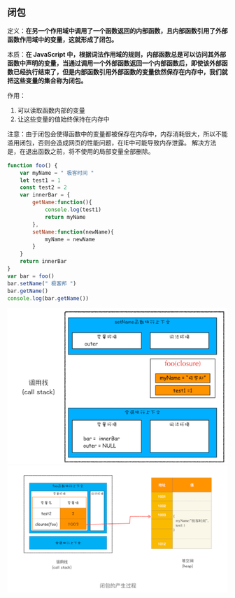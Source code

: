 ## 闭包

定义：**在另一个作用域中调用了一个函数返回的内部函数，且内部函数引用了外部函数作用域中的变量，这就形成了闭包。**

本质：**在 JavaScript 中，根据词法作用域的规则，内部函数总是可以访问其外部函数中声明的变量，当通过调用一个外部函数返回一个内部函数后，即使该外部函数已经执行结束了，但是内部函数引用外部函数的变量依然保存在内存中，我们就把这些变量的集合称为闭包。**

作用：
  1. 可以读取函数内部的变量
  2. 让这些变量的值始终保持在内存中

注意：由于闭包会使得函数中的变量都被保存在内存中，内存消耗很大，所以不能滥用闭包，否则会造成网页的性能问题，在IE中可能导致内存泄露。
解决方法是，在退出函数之前，将不使用的局部变量全部删除。

```js
function foo() {
    var myName = " 极客时间 "
    let test1 = 1
    const test2 = 2
    var innerBar = {
        getName:function(){
            console.log(test1)
            return myName
        },
        setName:function(newName){
            myName = newName
        }
    }
    return innerBar
}
var bar = foo()
bar.setName(" 极客邦 ")
bar.getName()
console.log(bar.getName())
```
![](images/2021-09-22-11-18-14.png)
![](images/2021-09-22-14-38-05.png)
